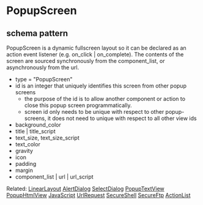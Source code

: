 # PopupScreen
## schema pattern

PopupScreen is a dynamic fullscreen layout so it can be declared as an action event listener (e.g. on_click | on_complete).
The contents of the screen are sourced synchronously from the component_list, or asynchronously from the url.

* type = "PopupScreen"
* id is an integer that uniquely identifies this screen from other popup screens 
   - the purpose of the id is to allow another component or action to close this popup screen programmatically.
   - screen id only needs to be unique with respect to other popup-screens, it does not need to unique with respect to all other view ids
* background_color
* title | title_script
* text_size, text_size_script
* text_color
* gravity
* icon 
* padding
* margin
* component_list | url | url_script

Related:
[LinearLayout](LinearLayout.md) 
[AlertDialog](AlertDialog.md)
[SelectDialog](SelectDialog.md) 
[PopupTextView](PopupTextView.md) 
[PopupHtmlView](PopupHtmlView.md) 
[JavaScript](JavaScript.md) 
[UrlRequest](UrlRequest.md) 
[SecureShell](SecureShell.md) 
[SecureFtp](SecureFtp.md)
[ActionList](ActionList.md)


